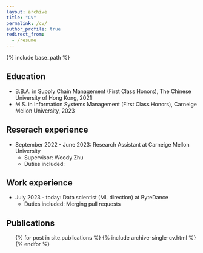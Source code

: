 ```yaml
---
layout: archive
title: "CV"
permalink: /cv/
author_profile: true
redirect_from:
  - /resume
---
```


{% include base_path %}

## Education
* B.B.A. in Supply Chain Management (First Class Honors), The Chinese University of Hong Kong, 2021
* M.S. in Information Systems Management (First Class Honors), Carneige Mellon University, 2023

## Reserach experience
* September 2022 - June 2023: Research Assistant at Carneige Mellon University
  * Supervisor: Woody Zhu
  * Duties included: 
  
## Work experience
* July 2023 - today: Data scientist (ML direction) at ByteDance
  * Duties included: Merging pull requests

## Publications
  <ul>{% for post in site.publications %}
    {% include archive-single-cv.html %}
  {% endfor %}</ul>





